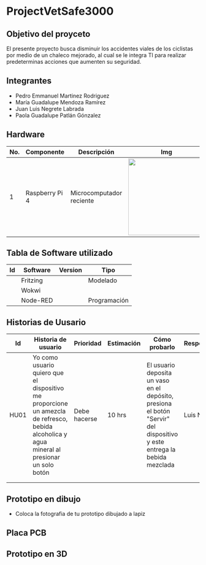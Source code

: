 # ProjectVetSafe3000
## Objetivo del proyceto
El presente proyecto busca disminuir los accidentes viales de los ciclistas por medio de un chaleco mejorado, al cual se le integra TI para realizar predeterminas acciones que aumenten su seguridad. 
## Integrantes
- Pedro Emmanuel Martinez Rodriguez 
- María Guadalupe Mendoza Ramírez
- Juan Luis Negrete Labrada
- Paola Guadalupe Patlán Gónzalez


## Hardware 
| No. | Componente | Descripción | Img | Costo | Cantidad |
|-----|------------|-------------|-----|-------|----------|
|1|Raspberry Pi 4| Microcomputador reciente |<img src="https://github.com/maramendoza692/ProjectDDI/assets/90641538/aaeeb58b-1a7e-4871-99fc-630b43401b6d" width= "200px"/> |$2500.00 | 1 |

## Tabla de Software utilizado
| Id | Software | Version | Tipo |
|----|----------|---------|------|
|    | Fritzing |         |Modelado|
|    | Wokwi    |         |      |
|    | Node-RED |         |Programación      |

## Historias de Uusario
| Id | Historia de usuario | Prioridad | Estimación | Cómo probarlo | Responsable |
|----|---------------------|-----------|------------|---------------|-------------|
|HU01| Yo como usuario quiero que el dispositivo me proporcione un amezcla de refresco, bebida alcoholica y agua mineral al presionar un solo botón | Debe hacerse | 10 hrs | El usuario deposita un vaso en el depósito, presiona el botón "Servir" del dispositivo y este entrega la bebida mezclada| Luis Negrete |
|    |                     |           |            |               |             |
|    |                     |           |            |               |             |

## Prototipo en dibujo
- Coloca la fotografia de tu prototipo dibujado a lapiz

## Placa PCB

## Prototipo en 3D
